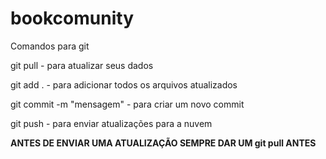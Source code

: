 # bookcomunity

Comandos para git

git pull - para atualizar seus dados

git add . - para adicionar todos os arquivos atualizados

git commit -m "mensagem" - para criar um novo commit

git push - para enviar atualizações para a nuvem

**ANTES DE ENVIAR UMA ATUALIZAÇÃO SEMPRE DAR UM git pull ANTES**
